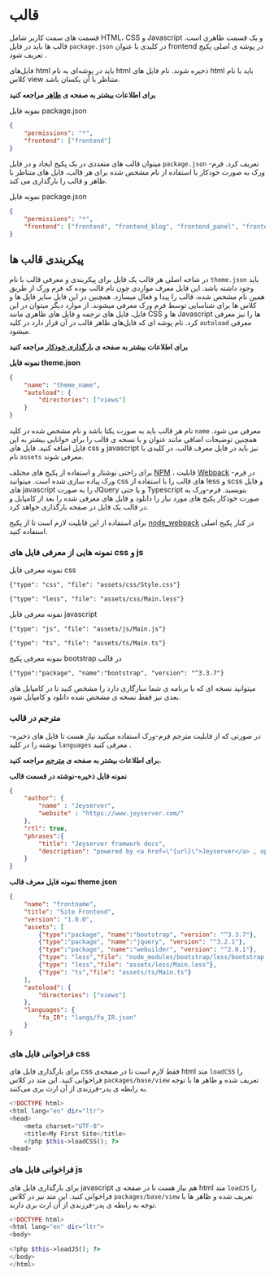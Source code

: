 # قالب
قسمت های سمت کاربر شامل HTML، CSS و Javascript  و یک قسمت ظاهری است. قالب ها باید در فایل `package.json` در کلیدی با عنوان frontend در  پوشه ی اصلی پکیج تعریف شود .

فایل‌های html باید در پوشه‌ای به نام html ذخیره شوند. نام فایل های html باید با نام کلاس view متناظر با آن یکسان باشد.

__برای اطلاعات بیشتر به صفحه ی [ظاهر](view.md) مراجعه کنید__


نمونه فایل package.json
```json
{
    "permissions": "*",
    "frontend": ["frontend"]
}
```
میتوان قالب های متعددی در یک پکیج ایجاد و در فایل `package.json` تعریف کرد. فرم-ورک به صورت خودکار با استفاده از نام مشخص شده برای هر قالب، فایل های متناظر با ظاهر و قالب را بارگذاری می کند.

نمونه فایل package.json
```json
{
    "permissions": "*",
    "frontend": ["frontend", "frontend_blog", "frontend_panel", "frontend_news"],
}
```
## پیکربندی قالب ها
در شاخه اصلی هر قالب یک فایل برای پیکربندی و معرفی قالب با نام `theme.json` باید وجود داشته باشد. این فایل معرف مواردی چون نام قالب بوده که فرم ورک از طریق همین نام مشخص شده، قالب را پیدا و فعال میسازد. همچنین در این فایل سایر فایل ها و کلاس ها برای شناسایی توسط فرم ورک معرفی میشوند. از موارد دیگر میتوان در این فایل، فایل های ترجمه و فایل های ظاهری مانند CSS ها و Javascript ها را نیز معرفی کرد.
نام پوشه ای که فایل‌های ظاهر قالب در آن قرار دارد در کلید `autoload` معرفی میشود.

__برای اطلاعات بیشتر به صفحه ی [بارگذاری خودکار](autoloader.md) مراجعه کنید__

**نمونه فایل theme.json**
```json
{
	"name": "theme_name",
	"autoload": {
        "directories": ["views"]
    }
}

```

نام هر قالب باید به صورت یکتا باشد و نام مشخص شده در کلید `name` معرفی می شود. همچنین توضیحات اضافی مانند عنوان و یا نسخه ی قالب را برای خوانایی بیشتر به این فایل اضافه کنید.
فایل های css و javascript نیز باید در فایل معرف قالب، در کلیدی با نام `assets` معرفی شوند.

برای راحتی نوشتار و استفاده از پکیج های مختلف [NPM](https://npmjs.org) ،  قابلیت [Webpack](http://webpack.js.org/) در فرم-ورک پیاده سازی شده است. میتوانید css های قالب را با استفاده از less و scss و فایل های javascript را به صورت JQuery و یا حتی Typescript بنویسید. فرم-ورک به صورت خودکار پکیج های مورد نیاز را دانلود و فایل های معرفی شده را بعد از  کامپایل و در قالب یک فایل در صفحه بارگذاری خواهد کرد.

برای استفاده از این قابلیت لازم است تا از پکیج [node_webpack](https://git.jeyserver.com/abedi/node_webpack) در کنار پکیج اصلی استفاده کنید.

### نمونه هایی از معرفی فایل های css و js
نمونه معرفی فایل css

	{"type": "css", "file": "assets/css/Style.css"}

	{"type": "less", "file": "assets/css/Main.less"}


نمونه معرفی فایل javascript

	{"type": "js", "file": "assets/js/Main.js"}

	{"type": "ts", "file": "assets/ts/Main.ts"}


نمونه معرفی پکیج bootstrap در قالب

	{"type":"package", "name":"bootstrap", "version": "^3.3.7"}

میتوانید نسخه ای که با برنامه ی شما سازگاری دارد را مشخص کنید تا در کامپایل های بعدی نیز فقط نسخه ی مشخص شده دانلود و کامپایل شود.


### مترجم در قالب
در صورتی که از قابلیت مترجم فرم-ورک استفاده میکنید نیاز هست تا فایل های ذخیره-نوشته را در کلید `languages` معرفی کنید .

__برای اطلاعات بیشتر به صفحه ی [مترجم](translator.md) مراجعه کنید.__


**نمونه فایل ذخیره-نوشته در قسمت قالب**
```json
{
    "author": {
        "name" : "Jeyserver",
        "website" : "https://www.jeyserver.com/"
    },
    "rtl": true,
    "phrases":{
        "title": "Jeyserver framwork docs",
        "description": "powered by <a href=\"{url}\">Jeyserver</a> , open license framwork"
    }
}
```

**نمونه فایل معرف قالب theme.json**
```json
{
    "name": "frontname",
    "title": "Site Frontend",
    "version": "1.0.0",
    "assets": [
        {"type":"package", "name":"bootstrap", "version": "^3.3.7"},
        {"type":"package", "name":"jquery", "version": "^3.2.1"},
        {"type":"package", "name":"webuilder", "version": "^2.0.1"},
        {"type": "less","file": "node_modules/bootstrap/less/bootstrap.less"},
        {"type": "less","file": "assets/less/Main.less"},
        {"type": "ts","file": "assets/ts/Main.ts"}
    ],
    "autoload": {
        "directories": ["views"]
    },
    "languages": {
        "fa_IR": "langs/fa_IR.json"
    }
}
```

### فراخوانی فایل های css
برای بارگذاری فایل های css فقط لازم است تا در صفحه‌ی html متد `loadCSS` را فراخوانی کنید. این متد در کلاس `packages/base/view` تعریف شده و ظاهر ها با توجه به رابطه ی پدر-فرزندی از آن ارث بری می‌کنند.

```php
<!DOCTYPE html>
<html lang="en" dir="ltr">
<head>
    <meta charset="UTF-8">
    <title>My First Site</title>
    <?php $this->loadCSS(); ?>
<head>
```


### فراخوانی فایل های js
 برای بارگذاری فایل های javascript هم نیاز هست تا در صفحه ی html متد `loadJS` را فراخوانی کنید. این متد نیز در کلاس `packages/base/view` تعریف شده و ظاهر ها با توجه به رابطه ی پدر-فرزندی از آن ارث بری دارند.

```php
<!DOCTYPE html>
<html lang="en" dir="ltr">
<body>

<?php $this->loadJS(); ?>
</body>
</html>
```

